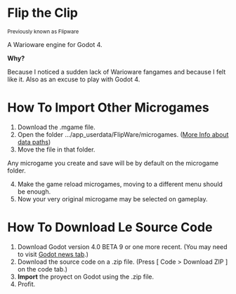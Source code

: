 # Flip the Clip
<sub>Previously known as Flipware</sub>


A Warioware engine for Godot 4.

**Why?**

Because I noticed a sudden lack of Warioware fangames and because I felt like it.
Also as an excuse to play with Godot 4.


# How To Import Other Microgames
1. Download the .mgame file.
2. Open the folder .../app_userdata/FlipWare/microgames. ([More Info about data paths](https://docs.godotengine.org/en/latest/tutorials/io/data_paths.html#doc-data-paths))
3. Move the file in that folder.

Any microgame you create and save will be by default on the microgame folder.

4. Make the game reload microgames, moving to a different menu should be enough.
5. Now your very original microgame may be selected on gameplay.


# How To Download Le Source Code
1. Download Godot version 4.0 BETA 9 or one more recent. (You may need to visit [Godot news tab](https://godotengine.org/news/default/1).)
2. Download the source code on a .zip file. (Press [ Code > Download ZIP ] on the code tab.)
3. **Import** the proyect on Godot using the .zip file.
4. Profit.
